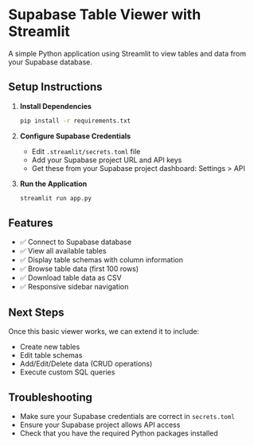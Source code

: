 # Supabase Table Viewer with Streamlit

A simple Python application using Streamlit to view tables and data from your Supabase database.

## Setup Instructions

1. **Install Dependencies**
   ```bash
   pip install -r requirements.txt
   ```

2. **Configure Supabase Credentials**
   - Edit `.streamlit/secrets.toml` file
   - Add your Supabase project URL and API keys
   - Get these from your Supabase project dashboard: Settings > API

3. **Run the Application**
   ```bash
   streamlit run app.py
   ```

## Features

- ✅ Connect to Supabase database
- ✅ View all available tables
- ✅ Display table schemas with column information
- ✅ Browse table data (first 100 rows)
- ✅ Download table data as CSV
- ✅ Responsive sidebar navigation

## Next Steps

Once this basic viewer works, we can extend it to include:
- Create new tables
- Edit table schemas
- Add/Edit/Delete data (CRUD operations)
- Execute custom SQL queries

## Troubleshooting

- Make sure your Supabase credentials are correct in `secrets.toml`
- Ensure your Supabase project allows API access
- Check that you have the required Python packages installed
